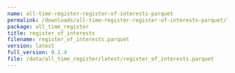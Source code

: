 ```yaml
---
name: all-time-register-register-of-interests-parquet
permalink: /downloads/all-time-register-register-of-interests-parquet/latest
package: all_time_register
title: register_of_interests
filename: register_of_interests.parquet
version: latest
full_version: 0.1.4
file: /data/all_time_register/latest/register_of_interests.parquet
---
```

